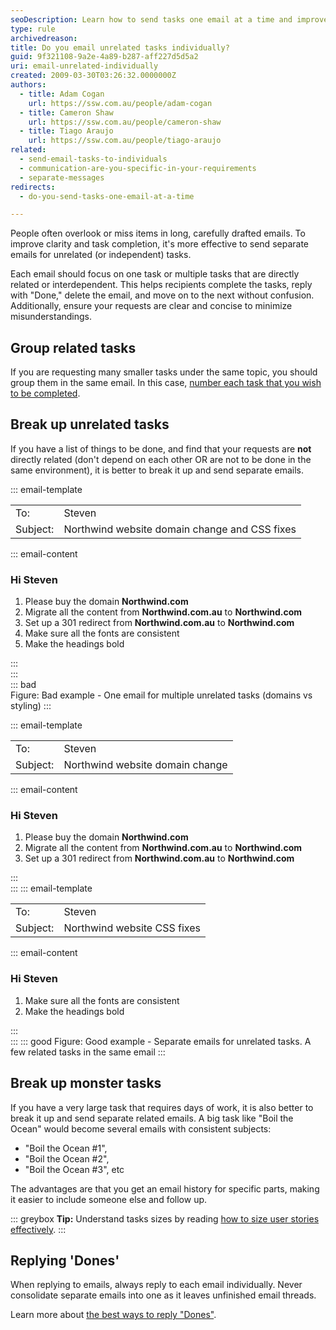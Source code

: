 ```yaml
---
seoDescription: Learn how to send tasks one email at a time and improve communication by breaking up unrelated tasks, grouping related tasks, and replying to "done"s.
type: rule
archivedreason:
title: Do you email unrelated tasks individually?
guid: 9f321108-9a2e-4a89-b287-aff227d5d5a2
uri: email-unrelated-individually
created: 2009-03-30T03:26:32.0000000Z
authors:
  - title: Adam Cogan
    url: https://ssw.com.au/people/adam-cogan
  - title: Cameron Shaw
    url: https://ssw.com.au/people/cameron-shaw
  - title: Tiago Araujo
    url: https://ssw.com.au/people/tiago-araujo
related:
  - send-email-tasks-to-individuals
  - communication-are-you-specific-in-your-requirements
  - separate-messages
redirects:
  - do-you-send-tasks-one-email-at-a-time

---
```



People often overlook or miss items in long, carefully drafted emails. To improve clarity and task completion, it's more effective to send separate emails for unrelated (or independent) tasks.

Each email should focus on one task or multiple tasks that are directly related or interdependent. This helps recipients complete the tasks, reply with "Done," delete the email, and move on to the next without confusion. Additionally, ensure your requests are clear and concise to minimize misunderstandings.

<!--endintro-->

## Group related tasks

If you are requesting many smaller tasks under the same topic, you should group them in the same email. In this case, [number each task that you wish to be completed](/number-tasks-questions).

## Break up unrelated tasks

If you have a list of things to be done, and find that your requests are **not** directly related (don't depend on each other OR are not to be done in the same environment), it is better to break it up and send separate emails.

::: email-template  

| | |
| -------- | --- |
| To: | Steven |
| Subject: | Northwind website domain change and CSS fixes |  
::: email-content

### Hi Steven

1. Please buy the domain **Northwind.com**
2. Migrate all the content from **Northwind.com.au** to **Northwind.com**
3. Set up a 301 redirect from **Northwind.com.au** to **Northwind.com**
4. Make sure all the fonts are consistent
5. Make the headings bold

:::  
:::  
::: bad  
Figure: Bad example - One email for multiple unrelated tasks (domains vs styling)
:::

::: email-template  

| | |
| -------- | --- |
| To: | Steven |
| Subject: | Northwind website domain change |  
::: email-content

### Hi Steven

1. Please buy the domain **Northwind.com**
2. Migrate all the content from **Northwind.com.au** to **Northwind.com**
3. Set up a 301 redirect from **Northwind.com.au** to **Northwind.com**

:::  
:::
::: email-template  

| | |
| -------- | --- |
| To: | Steven |
| Subject: | Northwind website CSS fixes |  
::: email-content

### Hi Steven

1. Make sure all the fonts are consistent
2. Make the headings bold

:::  
:::
::: good
Figure: Good example - Separate emails for unrelated tasks. A few related tasks in the same email
:::

## Break up monster tasks

If you have a very large task that requires days of work, it is also better to break it up and send separate related emails. A big task like "Boil the Ocean" would become several emails with consistent subjects:

* "Boil the Ocean #1",
* "Boil the Ocean #2",
* "Boil the Ocean #3", etc

The advantages are that you get an email history for specific parts, making it easier to include someone else and follow up.

::: greybox
**Tip:** Understand tasks sizes by reading [how to size user stories effectively](/estimating-do-you-know-how-to-size-user-stories-effectively).
:::

## Replying 'Dones'

When replying to emails, always reply to each email individually. Never consolidate separate emails into one as it leaves unfinished email threads.

Learn more about [the best ways to reply "Dones"](/dones-do-you-reply-done-and-delete-the-original-email).
